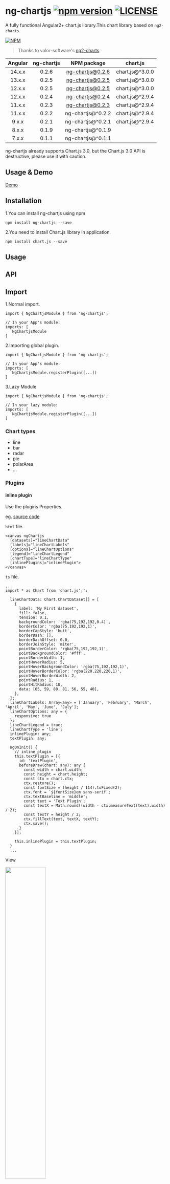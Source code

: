 # ng-chartjs [![npm version](https://badge.fury.io/js/ng-chartjs.svg)](https://badge.fury.io/js/ng-chartjs) [![LICENSE](https://img.shields.io/badge/license-Anti%20996-blue.svg)](https://github.com/996icu/996.ICU/blob/master/LICENSE)

A fully functional Angular2+ chart.js library.This chart library based on `ng2-charts`.

[![NPM](https://nodei.co/npm/ng-chartjs.png?downloads=true&downloadRank=true&stars=true)](https://nodei.co/npm/ng-chartjs/)

> Thanks to valor-software's [ng2-charts](https://github.com/valor-software/ng2-charts).

| Angular | ng-chartjs| NPM package | chart.js |
|  :---:  |   :---:   |   :---:     | :---: |
| 14.x.x   |   0.2.6   | ng-chartjs@0.2.6 | chart.js@^3.0.0 |
| 13.x.x   |   0.2.5   | ng-chartjs@0.2.5 | chart.js@^3.0.0 |
| 12.x.x   |   0.2.5   | ng-chartjs@0.2.5 | chart.js@^3.0.0 |
| 12.x.x   |   0.2.4   | ng-chartjs@0.2.4 | chart.js@^2.9.4 |
| 11.x.x   |   0.2.3   | ng-chartjs@0.2.3 | chart.js@^2.9.4 |
| 11.x.x   |   0.2.2   | ng-chartjs@^0.2.2 | chart.js@^2.9.4 |
| 9.x.x   |   0.2.1   | ng-chartjs@^0.2.1 | chart.js@^2.9.4 |
| 8.x.x   |   0.1.9   | ng-chartjs@^0.1.9 | |
| 7.x.x   |   0.1.1   | ng-chartjs@^0.1.1 | |

ng-chartjs already supports Chart.js 3.0, but the Chart.js 3.0 API is destructive, please use it with caution.


## Usage & Demo

[Demo](https://stackblitz.com/edit/angular-7eudux)

## Installation

1.You can install ng-chartjs using npm
```
npm install ng-chartjs --save
```
2.You need to install Chart.js library in application.
```
npm install chart.js --save
```
## Usage

## API
## Import 

1.Normal import.
```
import { NgChartjsModule } from 'ng-chartjs';

// In your App's module:
imports: [
   NgChartjsModule
]
```
2.Importing global plugin.
```
import { NgChartjsModule } from 'ng-chartjs';

// In your App's module:
imports: [
   NgChartjsModule.registerPlugin([...])
]
```

3.Lazy Module

```
import { NgChartjsModule } from 'ng-chartjs';

// In your lazy module:
imports: [
   NgChartjsModule.registerPlugin([...])
]

```

### Chart types

- line
- bar
- radar
- pie
- polarArea
- ...

### Plugins
#### inline plugin
Use the plugins Properties.

eg. [source code](https://github.com/93Alliance/ng-chartjs/tree/master/src/app/plugin)

`html` file.
```
<canvas ngChartjs 
  [datasets]="lineChartData" 
  [labels]="lineChartLabels"
  [options]="lineChartOptions"
  [legend]="lineChartLegend"
  [chartType]="lineChartType"
  [inlinePlugins]="inlinePlugin">
</canvas>
```
`ts` file.

```
...
import * as Chart from 'chart.js';';

  lineChartData: Chart.ChartDataset[] = [
    {
      label: 'My First dataset',
      fill: false,
      tension: 0.1,
      backgroundColor: 'rgba(75,192,192,0.4)',
      borderColor: 'rgba(75,192,192,1)',
      borderCapStyle: 'butt',
      borderDash: [],
      borderDashOffset: 0.0,
      borderJoinStyle: 'miter',
      pointBorderColor: 'rgba(75,192,192,1)',
      pointBackgroundColor: '#fff',
      pointBorderWidth: 1,
      pointHoverRadius: 5,
      pointHoverBackgroundColor: 'rgba(75,192,192,1)',
      pointHoverBorderColor: 'rgba(220,220,220,1)',
      pointHoverBorderWidth: 2,
      pointRadius: 1,
      pointHitRadius: 10,
      data: [65, 59, 80, 81, 56, 55, 40],
    },
  ];
  lineChartLabels: Array<any> = ['January', 'February', 'March', 'April', 'May', 'June', 'July'];
  lineChartOptions: any = {
    responsive: true
  };
  lineChartLegend = true;
  lineChartType = 'line';
  inlinePlugin: any;
  textPlugin: any;
  
  ngOnInit() {
    // inline plugin
    this.textPlugin = [{
      id: 'textPlugin',
      beforeDraw(chart: any): any {
        const width = chart.width;
        const height = chart.height;
        const ctx = chart.ctx;
        ctx.restore();
        const fontSize = (height / 114).toFixed(2);
        ctx.font = `${fontSize}em sans-serif`;
        ctx.textBaseline = 'middle';
        const text = 'Text Plugin';
        const textX = Math.round((width - ctx.measureText(text).width) / 2);
        const textY = height / 2;
        ctx.fillText(text, textX, textY);
        ctx.save();
      }
    }];

    this.inlinePlugin = this.textPlugin;
  }
  ...
```
View

<img src="https://github.com/93Alliance/ng-chartjs/blob/develop/src/assets/image/inline-plugin.png?raw=true" width="50%" height="50%">



> The plugins properties  is an array of objects that allows multiple inline plugins to be used simultaneously.

#### global plugin

Using the registration API in `app.module.ts`.

eg. [source code](https://github.com/93Alliance/ng-chartjs/tree/master/src/app/global-plugin)

Customize global plugin.
```
export function horizonalLine(chartInstance: any) {
  const yScale = chartInstance.scales['y'];
  const canvas = chartInstance.canvas;
  const ctx = chartInstance.ctx;
  let index;
  let line;
  let style;
  let yValue;

  if (chartInstance.options.horizontalLine) {
    for (index = 0; index < chartInstance.options.horizontalLine.length; index++) {
      line = chartInstance.options.horizontalLine[index];

      if (!line.style) {
        style = 'rgba(169,169,169, .6)';
      } else {
        style = line.style;
      }

      if (line.y) {
        yValue = yScale.getPixelForValue(line.y);
      } else {
        yValue = 0;
      }

      ctx.lineWidth = 3;

      if (yValue) {
        ctx.beginPath();
        ctx.moveTo(0, yValue);
        ctx.lineTo(canvas.width, yValue);
        ctx.strokeStyle = style;
        ctx.stroke();
      }

      if (line.text) {
        ctx.fillStyle = style;
        ctx.fillText(line.text, 0, yValue + ctx.lineWidth);
      }
    }
    return;
  }
}

const horizonalLinePlugin = {
  id: 'cutomline',
  beforeDraw: horizonalLine
};
```
Register global plugin

```
import { NgChartjsModule } from 'ng-chartjs';

// In your App's module:
imports: [
   NgChartjsModule.registerPlugin([horizonalLinePlugin])
]
```

`html` file.
```
<canvas ngChartjs 
  [datasets]="lineChartData" 
  [labels]="lineChartLabels"
  [options]="lineChartOptions" 
  [legend]="lineChartLegend" 
  [chartType]="lineChartType">
</canvas>
```

`ts` file.
```
lineChartData: Chart.ChartDataset[] = [
    {
      label: 'My First dataset',
      fill: false,
      tension: 0.1,
      backgroundColor: 'rgba(75,192,192,0.4)',
      borderColor: 'rgba(75,192,192,1)',
      borderCapStyle: 'butt',
      borderDash: [],
      borderDashOffset: 0.0,
      borderJoinStyle: 'miter',
      pointBorderColor: 'rgba(75,192,192,1)',
      pointBackgroundColor: '#fff',
      pointBorderWidth: 1,
      pointHoverRadius: 5,
      pointHoverBackgroundColor: 'rgba(75,192,192,1)',
      pointHoverBorderColor: 'rgba(220,220,220,1)',
      pointHoverBorderWidth: 2,
      pointRadius: 1,
      pointHitRadius: 10,
      data: [65, 59, 80, 81, 56, 55, 40],
    },
  ];
  lineChartLabels: Array<any> = ['January', 'February', 'March', 'April', 'May', 'June', 'July'];
  lineChartOptions: any = {
    responsive: true,
    horizontalLine: [{  // use custom global plugin
      y: 82,
      style: 'rgba(255, 0, 0, .4)',
      text: 'max'
    }, {
      y: 60,
      style: '#00ffff',
    }, {
      y: 44,
      text: 'min'
    }]
  };
  lineChartLegend = true;
  lineChartType = 'line';
```

View 

<img src="https://github.com/93Alliance/ng-chartjs/blob/develop/src/assets/image/global-plugin.png?raw=true" width="50%" height="50%">

**Import third-party plugin libraries.**

eg. [source code](https://github.com/93Alliance/ng-chartjs/tree/master/src/app/global-plugin)

```
import annotationPlugin from 'chartjs-plugin-annotation';
...

// In your App's module:
imports: [
   NgChartjsModule.registerPlugin([annotationPlugin])
]
```
Using the plugin directly within the options property.

```
options = {
	responsive: true,
	annotation: {  // use global plugin.
    annotations: {
        line1: {
          type: 'line',
          value: 70,
          scaleID: 'y',
          borderColor: 'rgb(255, 99, 132)',
          borderWidth: 2,
          label: {
            backgroundColor: 'red',
            content: 'Target line',
            enabled: true,
            position: 'center',
            font: {
              weight: 'bold'
            }
          }
        },
        box1: {
          type: 'box',
          xMin: 1,
          xMax: 2,
          yMin: 50,
          yMax: 70,
          backgroundColor: 'rgba(255, 99, 132, 0.25)'
        }
      }
	}
};
```
View

<img src="https://github.com/93Alliance/ng-chartjs/blob/develop/src/assets/image/global-plugin-annotation.jpg?raw=true" width="50%" height="50%">

> The parameter of registerPlugin function is an array of objects.
### Get chart.js instance

Set the id attribute of the element,then Get the chart.js object by id. [see source code](https://github.com/93Alliance/ng-chartjs/tree/master/src/app/reset-option)

`html` file

```
    <div style="position: relative; width: 600px;">
      <canvas id="testChart" ngChartjs 
        [datasets]="lineChartData" 
        [labels]="lineChartLabels"
        [options]="lineChartOptions" 
        [legend]="lineChartLegend" 
        [chartType]="lineChartType" 
        [resetOption]="resetOption">
      </canvas>
    </div>
```
`ts` file

```
...
import { NgChartjsService } from 'ng-chartjs';
...
ngInit() {
    const chart: any = this.ngChartjsService.getChart('testChart');
    chart.update();
}
...
```
### Get NgChartjs Directive instance

`html`
```
<canvas #ngChartjs="ngChartjs"></canvas>
```
`ts`
```
@ViewChild('ngChartjs', {static: true})
private readonly ngChartjs: NgChartjsDirective;
```

### Get random color

```
import { getColors } from 'ng-chartjs';
```
> generateColor, generateColors...
### Properties

Property  | Type | Explanation
---|---|---
data | Array<number[]> | number[] |  set of points of the chart, it should be `Array<number[]> `only for `line`, `bar` and `radar`, otherwise `number[]`
datasets | Array<{data: Array<number[]> | number[], label: string}> |  `data` see about, the `label` for the dataset which appears in the legend and tooltips
labels | ?Array<any> |  x axis labels. It's necessary for charts: `line`, `bar` and `radar`. And just labels (on hover) for charts: `polarArea`, `pie` and `doughnut`
chartType | ?string |  indicates the type of charts, it can be: `line`, `bar`, `radar`, `pie`, `polarArea`, `doughnut`
options | ?any |   chart options (as from [Chart.js documentation](http://www.chartjs.org/docs/))
colors | ?Array<any> |  data colors, will use default and|or random colors if not specified (see below)
legend | ?boolean=false | if true show legend below the chart, otherwise not be shown
inlinePlugins |  any[] | Chart.js inline plugin. [Chart.js Plugins](https://www.chartjs.org/docs/latest/developers/plugins.html), [Other Reference](https://www.wikiod.com/w/Chart.JS_Plugins)
adding | `{ labels: any[], data: any[][] }` |  You can add new data and update chart. It needs to be reassigned to trigger.
removing | `{orientation: string}` |  You can delete the latest or oldest  data.It needs to be reassigned to trigger
resetOption | any | Reset options can trigger update chart
noZone | boolean | Default value is `true`, if enabled it, it will protected from zone effects and improve performance.

### Method

- chart -- Get chartjs instance
- update -- Update chartjs
- addData -- Dynamically add data to chart
	Parameter: `labels` and `data`
- remove -- Dynamically remove data to chart
	Parameter: `oldest` or `latest`

### Events

- **chartClick** : fires when click on a chart has occurred, returns information regarding active points and labels
- **chartHover** : fires when mousemove (hover) on a chart has occurred, returns information regarding active points and labels

## License

The MIT License (see the [LICENSE](https://github.com/93Alliance/ng-chartjs/blob/master/License) file for the full text)
